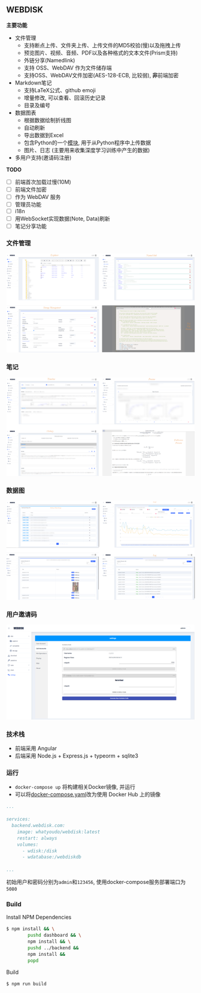 ## WEBDISK

**主要功能**

+ 文件管理
  + 支持断点上传、文件夹上传、上传文件的MD5校验(慢)以及拖拽上传
  + 预览图片、视频、音频、PDF以及各种格式的文本文件(Prism支持)
  + 外链分享(Namedlink)
  + 支持 OSS、WebDAV 作为文件储存端
  + 支持OSS、WebDAV文件加密(AES-128-ECB, 比较弱), **非**前端加密
+ Markdown笔记
  + 支持LaTeX公式、github emoji
  + 增量修改, 可以查看、回滚历史记录
  + 目录及编号
+ 数据图表
  + 根据数据绘制折线图
  + 自动刷新
  + 导出数据到Excel
  + 包含Python的一个[模块](./tools/tdlogger.py), 用于从Python程序中上传数据
  + 图片、日志 (主要用来收集深度学习训练中产生的数据)
+ 多用户支持(邀请码注册)

**TODO**

* [ ] 前端首次加载过慢(10M)
* [ ] 前端文件加密
* [ ] 作为 WebDAV 服务
* [ ] 管理员功能
* [ ] i18n
* [ ] 用WebSocket实现数据(Note, Data)刷新
* [ ] 笔记分享功能

### 文件管理


![explorer](./images/explorer.png)

### 笔记

![storage](./images/note.png)

### 数据图

![graph](./images/graph.png)

### 用户邀请码

![multiuser](./images/multiuser.png)


### 技术栈

* 前端采用 Angular
* 后端采用 Node.js + Express.js + typeorm + sqlite3


### 运行

+ `docker-compose up` 将构建相关Docker镜像, 并运行
+ 可以将[docker-compose.yaml](./docker-compose.yaml)改为使用 Docker Hub 上的镜像
``` yaml
...

services:
  backend.webdisk.com:
    image: whatyoudo/webdisk:latest
    restart: always
    volumes:
      - wdisk:/disk
      - wdatabase:/webdiskdb

...
```

初始用户和密码分别为`admin`和`123456`, 使用docker-compose服务部署端口为`5080`


### Build

Install NPM Dependencies
```bash
$ npm install && \
        pushd dashboard && \
        npm install && \
        pushd ../backend &&
        npm install &&
        popd
```

Build
```bash
$ npm run build
```
